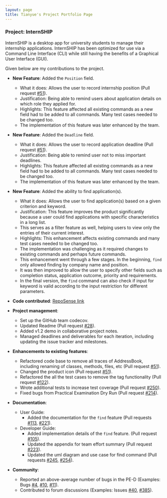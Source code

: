 ```yaml
---
layout: page
title: Tianyue's Project Portfolio Page
---
```


### Project: InternSHIP

InternSHIP is a desktop app for university students to manage their internship applications.
InternSHIP has been optimized for use via a Command Line Interface (CLI) while still having the benefits of a Graphical User Interface (GUI).

Given below are my contributions to the project.

* **New Feature**: Added the `Position` field.
  * What it does: Allows the user to record internship position (Pull request [\#51](https://github.com/AY2122S1-CS2103T-W17-1/tp/pull/51)).
  * Justification: Being able to remind users about application details on which role they applied for.
  * Highlights: This feature affected all existing commands as a new field had to be added to all commands. Many test cases needed to be changed too.
  * The implementation of this feature was later enhanced by the team.

* **New Feature**: Added the `Deadline` field.
  * What it does: Allows the user to record application deadline (Pull request [\#51](https://github.com/AY2122S1-CS2103T-W17-1/tp/pull/51)).
  * Justification: Being able to remind user not to miss important deadlines.
  * Highlights: This feature affected all existing commands as a new field had to be added to all commands. Many test cases needed to be changed too.
  * The implementation of this feature was later enhanced by the team.

* **New Feature**: Added the ability to find application(s).
    * What it does: Allows the user to find application(s) based on a given criterion and keyword.
    * Justification: This feature improves the product significantly because a user could find applications with specific characteristics in a long list.
    * This serves as a filter feature as well, helping users to view only the entries of their current interest.
    * Highlights: This enhancement affects existing commands and many test cases needed to be changed too.
    * The implementation was challenging as it required changes to existing commands and perhaps future commands.
    * This enhancement went through a few stages. In the beginning, `find` only allowed finding by company name and position.
    * It was then improved to allow the user to specify other fields such as completion status, application outcome, priority and requirements.
    * In the final version, the `find` command can also check if input for keyword is valid according to the input restriction for different parameters.

* **Code contributed**: [RepoSense link](https://nus-cs2103-ay2122s1.github.io/tp-dashboard/?search=tianyue58&sort=groupTitle&sortWithin=title&timeframe=commit&mergegroup=&groupSelect=groupByRepos&breakdown=true&checkedFileTypes=docs~functional-code~test-code~other&since=2021-09-17)

* **Project management**:
    * Set up the GitHub team codecov.
    * Updated Readme (Pull request [\#28](https://github.com/AY2122S1-CS2103T-W17-1/tp/pull/28)).
    * Added v1.2 demo in collaborative project notes.  
    * Managed deadlines and deliverables for each iteration, including updating the issue tracker and milestones.

* **Enhancements to existing features**:
    * Refactored code base to remove all traces of AddressBook, including renaming of classes, methods, files, etc (Pull request [#51](https://github.com/AY2122S1-CS2103T-W17-1/tp/pull/51)).
    * Changed the product icon (Pull request [\#51](https://github.com/AY2122S1-CS2103T-W17-1/tp/pull/51)).
    * Refactored the all the test cases to remove the tag functionality (Pull request [\#122](https://github.com/AY2122S1-CS2103T-W17-1/tp/pull/122)).
    * Wrote additional tests to increase test coverage (Pull request [#250](https://github.com/AY2122S1-CS2103T-W17-1/tp/pull/250)).  
    * Fixed bugs from Practical Examination Dry Run (Pull request [\#214](https://github.com/AY2122S1-CS2103T-W17-1/tp/pull/214)).

* **Documentation**:
    * User Guide:
        * Added the documentation for the `find` feature (Pull requests [\#113](https://github.com/AY2122S1-CS2103T-W17-1/tp/pull/113), [\#221](https://github.com/AY2122S1-CS2103T-W17-1/tp/pull/221)).
    * Developer Guide:
        * Added implementation details of the `find` feature. (Pull request [\#105](https://github.com/AY2122S1-CS2103T-W17-1/tp/pull/105)).
        * Updated the appendix for team effort summary (Pull request [\#223](https://github.com/AY2122S1-CS2103T-W17-1/tp/pull/223)).
        * Updated the uml diagram and use case for find command (Pull requests [\#245](https://github.com/AY2122S1-CS2103T-W17-1/tp/pull/245), [\#254](https://github.com/AY2122S1-CS2103T-W17-1/tp/pull/254)).
  
* **Community**:
  * Reported an above-average number of bugs in the PE-D (Examples: Bugs [#4](https://github.com/tianyue58/ped/issues/4), [#10](https://github.com/tianyue58/ped/issues/10), [#11](https://github.com/tianyue58/ped/issues/11)). 
  * Contributed to forum discussions (Examples: Issues [#40](https://github.com/nus-cs2103-AY2122S1/forum/issues/40), [#385](https://github.com/nus-cs2103-AY2122S1/forum/issues/385)).
